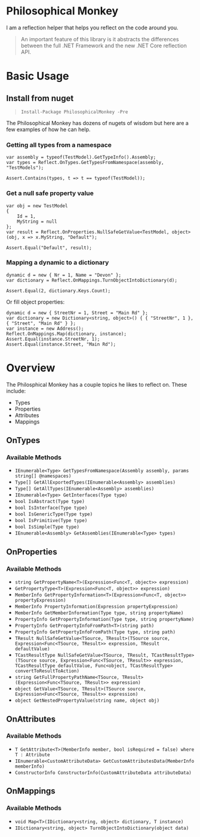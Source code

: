 # Philosophical Monkey
I am a reflection helper that helps you reflect on the code around you.

> An important feature of this library is it abstracts the differences between the full .NET Framework and the new .NET Core reflection API.

# Basic Usage

## Install from nuget
> `Install-Package PhilosophicalMonkey -Pre`

The Philosophical Monkey has dozens of nugets of wisdom but here are a few examples of how he can help.
### Getting all types from a namespace
    var assembly = typeof(TestModel).GetTypeInfo().Assembly;
    var types = Reflect.OnTypes.GetTypesFromNamespace(assembly, "TestModels");
    
    Assert.Contains(types, t => t == typeof(TestModel));
    
### Get a null safe property value
    var obj = new TestModel
    {
        Id = 1,
        MyString = null
    };
    var result = Reflect.OnProperties.NullSafeGetValue<TestModel, object>(obj, x => x.MyString, "Default");

    Assert.Equal("Default", result);

### Mapping a dynamic to a dictionary
    dynamic d = new { Nr = 1, Name = "Devon" };
    var dictionary = Reflect.OnMappings.TurnObjectIntoDictionary(d);

    Assert.Equal(2, dictionary.Keys.Count);
    
Or fill object properties:

    dynamic d = new { StreetNr = 1, Street = "Main Rd" };
    var dictionary = new Dictionary<string, object>() { { "StreetNr", 1 }, { "Street", "Main Rd" } };
    var instance = new Address();
    Reflect.OnMappings.Map(dictionary, instance);
    Assert.Equal(instance.StreetNr, 1);
    Assert.Equal(instance.Street, "Main Rd");

# Overview
The Philosphical Monkey has a couple topics he likes to reflect on. These include:
* Types
* Properties
* Attributes
* Mappings

## OnTypes
### Available Methods
* `IEnumerable<Type> GetTypesFromNamespace(Assembly assembly, params string[] @namespaces)`
* `Type[] GetAllExportedTypes(IEnumerable<Assembly> assemblies)`
* `Type[] GetAllTypes(IEnumerable<Assembly> assemblies)`
* `IEnumerable<Type> GetInterfaces(Type type)`
* `bool IsAbstract(Type type)`
* `bool IsInterface(Type type)`
* `bool IsGenericType(Type type)`
* `bool IsPrimitive(Type type)`
* `bool IsSimple(Type type)`
* `IEnumerable<Assembly> GetAssemblies(IEnumerable<Type> types)`

## OnProperties
### Available Methods
* `string GetPropertyName<T>(Expression<Func<T, object>> expression)`
* `GetPropertyType<T>(Expression<Func<T, object>> expression)`
* `MemberInfo GetPropertyInformation<T>(Expression<Func<T, object>> propertyExpression)`
* `MemberInfo PropertyInformation(Expression propertyExpression)`
* `MemberInfo GetMemberInformation(Type type, string propertyName)`
* `PropertyInfo GetPropertyInformation(Type type, string propertyName)`
* `PropertyInfo GetPropertyInfoFromPath<T>(string path)`
* `PropertyInfo GetPropertyInfoFromPath(Type type, string path)`
* `TResult NullSafeGetValue<TSource, TResult>(TSource source, Expression<Func<TSource, TResult>> expression, TResult defaultValue)`
* `TCastResultType NullSafeGetValue<TSource, TResult, TCastResultType>(TSource source, Expression<Func<TSource, TResult>> expression, TCastResultType defaultValue, Func<object, TCastResultType> convertToResultToAction)`
* `string GetFullPropertyPathName<TSource, TResult>(Expression<Func<TSource, TResult>> expression)`
* `object GetValue<TSource, TResult>(TSource source, Expression<Func<TSource, TResult>> expression)`
* `object GetNestedPropertyValue(string name, object obj)`

## OnAttributes
### Available Methods
* `T GetAttribute<T>(MemberInfo member, bool isRequired = false) where T : Attribute`
* `IEnumerable<CustomAttributeData> GetCustomAttributesData(MemberInfo memberInfo)`
* `ConstructorInfo ConstructorInfo(CustomAttributeData attributeData)`

## OnMappings
### Available Methods
* `void Map<T>(IDictionary<string, object> dictionary, T instance)`
* `IDictionary<string, object> TurnObjectIntoDictionary(object data)`